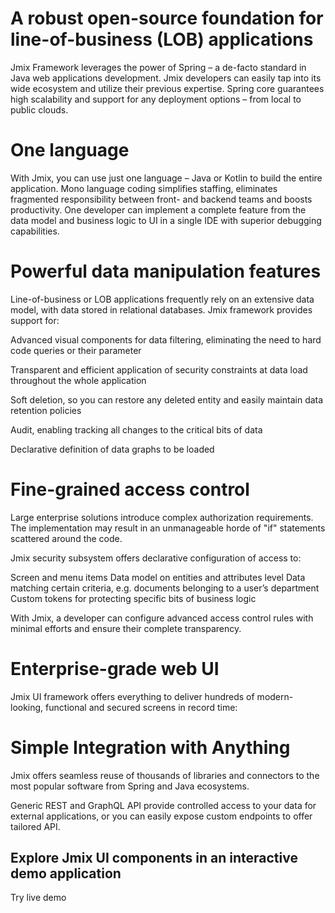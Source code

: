 # A robust open-source foundation for line-of-business (LOB) applications
Jmix Framework leverages the power of Spring – a de-facto standard in Java web applications development. Jmix developers can easily tap into its wide ecosystem and utilize their previous expertise. Spring core guarantees high scalability and support for any deployment options – from local to public clouds.

# One language
With Jmix, you can use just one language – Java or Kotlin to build the entire application. Mono language coding simplifies staffing, eliminates fragmented responsibility between front- and backend teams and boosts productivity. One developer can implement a complete feature from the data model and business logic to UI in a single IDE with superior debugging capabilities.

# Powerful data manipulation features
Line-of-business or LOB applications frequently rely on an extensive data model, with data stored in relational databases. Jmix framework provides support for:

Advanced visual components for data filtering, eliminating the need to hard code queries or their parameter

Transparent and efficient application of security constraints at data load throughout the whole application

Soft deletion, so you can restore any deleted entity and easily maintain data retention policies

Audit, enabling tracking all changes to the critical bits of data

Declarative definition of data graphs to be loaded

# Fine-grained access control
Large enterprise solutions introduce complex authorization requirements. The implementation may result in an unmanageable horde of "if" statements scattered around the code.

Jmix security subsystem offers declarative configuration of access to:

Screen and menu items
Data model on entities and attributes level
Data matching certain criteria, e.g. documents belonging to a user’s department
Custom tokens for protecting specific bits of business logic

With Jmix, a developer can configure advanced access control rules with minimal efforts and ensure their complete transparency.


# Enterprise-grade web UI

Jmix UI framework offers everything to deliver hundreds of modern-looking, functional and secured screens in record time:

# Simple Integration with Anything

Jmix offers seamless reuse of thousands of libraries and connectors to the most popular software from Spring and Java ecosystems.

Generic REST and GraphQL API provide controlled access to your data for external applications, or you can easily expose custom endpoints to offer tailored API.


## Explore Jmix UI components in an interactive demo application

Try live demo